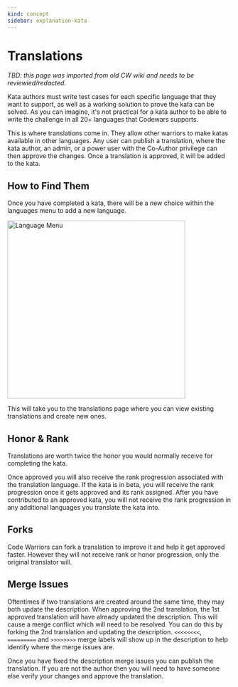 ```yaml
---
kind: concept
sidebar: explanation-kata
---
```


# Translations

_TBD: this page was imported from old CW wiki and needs to be reviewied/redacted._

Kata authors must write test cases for each specific language that they want to support, as well as a working solution to prove the kata can be solved. As you can imagine, it's not practical for a kata author to be able to write the challenge in all 20+ languages that Codewars supports.

This is where translations come in. They allow other warriors to make katas available in other languages. Any user can publish a translation, where the kata author, an admin, or a power user with the Co-Author privilege can then approve the changes. Once a translation is approved, it will be added to the kata.

## How to Find Them

Once you have completed a kata, there will be a new choice within the languages menu to add a new language.

<img src="https://www.evernote.com/l/AAW0GaebQllDBb_YS-AfeaUiwq5PoxaDPIoB/image.png" title="Language Menu" height="400px">

This will take you to the translations page where you can view existing translations and create new ones.

## Honor & Rank

Translations are worth twice the honor you would normally receive for completing the kata.

Once approved you will also receive the rank progression associated with the translation language. If the kata is in beta, you will receive the rank progression once it gets approved and its rank assigned. After you have contributed to an approved kata, you will not receive the rank progression in any additional languages you translate the kata into.

## Forks

Code Warriors can fork a translation to improve it and help it get approved faster. However they will not receive rank or honor progression, only the original translator will.

## Merge Issues

Oftentimes if two translations are created around the same time, they may both update the description. When approving the 2nd translation, the 1st approved translation will have already updated the description. This will cause a merge conflict which will need to be resolved. You can do this by forking the 2nd translation and updating the description. `<<<<<<<<`, `=========` and `>>>>>>>>` merge labels will show up in the description to help identify where the merge issues are.

Once you have fixed the description merge issues you can publish the translation. If you are not the author then you will need to have someone else verify your changes and approve the translation.